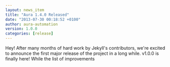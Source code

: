 ```yaml
---
layout: news_item
title: "Aura 1.4.0 Released"
date: "2013-07-30 00:18:52 +0100"
author: aura-automation
version: 1.0.0
categories: [release]
---
```


Hey! After many months of hard work by Jekyll's contributors, we're excited
to announce the first major release of the project in a long while. v1.0.0 is
finally here! While the list of improvements


